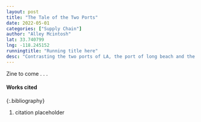 ```yaml
---
layout: post
title: "The Tale of the Two Ports"
date: 2022-05-01
categories: ["Supply Chain"]
author: "Alley Mcintosh"
lat: 33.740799
lng: -118.245152
runningtitle: "Running title here"
desc: "Contrasting the two ports of LA, the port of long beach and the port of los angeles who lay right next to eachother. This zine takes a look at the history, data, and purpsoe of these poprts. "
---
```


Zine to come  . . . 



#### Works cited

{:.bibliography}
1. citation placeholder
